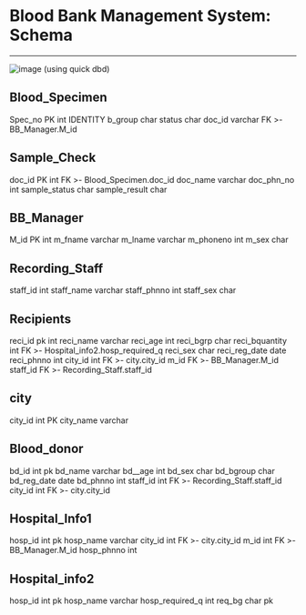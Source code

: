 # Blood Bank Management System: Schema
--------------------------------------------------------------------
![image](https://github.com/musicallysouled/Blood-Bank-Management-System/assets/88243330/3c67f6a8-12a5-4a8a-a7c1-93e9367ae5f9)
(using quick dbd)

Blood_Specimen
-----
Spec_no PK int IDENTITY
b_group char
status char
doc_id varchar FK >- BB_Manager.M_id

Sample_Check
----
doc_id PK int FK >- Blood_Specimen.doc_id
doc_name varchar
doc_phn_no int
sample_status char
sample_result char

BB_Manager
----
M_id PK int
m_fname varchar
m_lname varchar
m_phoneno int
m_sex char

Recording_Staff
----
staff_id int
staff_name varchar
staff_phnno int
staff_sex char

Recipients
-----
reci_id pk int
reci_name varchar
reci_age int
reci_bgrp char
reci_bquantity int FK >- Hospital_info2.hosp_required_q
reci_sex char
reci_reg_date date
reci_phnno int
city_id int FK >- city.city_id
m_id FK >- BB_Manager.M_id
staff_id FK >- Recording_Staff.staff_id

city
----
city_id int PK
city_name varchar

Blood_donor
-----
bd_id int pk
bd_name varchar
bd__age int
bd_sex  char
bd_bgroup char
bd_reg_date date
bd_phnno int
staff_id int FK >- Recording_Staff.staff_id
city_id int FK >- city.city_id

Hospital_Info1
----
hosp_id int pk
hosp_name varchar
city_id int FK >- city.city_id
m_id int FK >- BB_Manager.M_id
hosp_phnno int

Hospital_info2
----
hosp_id int pk
hosp_name varchar
hosp_required_q int
req_bg char pk
